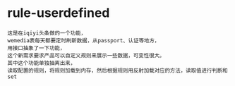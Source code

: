 # rule-userdefined

	这是在iqiyi头条做的一个功能，
	wemedia表每天都要定时刷新数据，从passport、认证等地方，
	用接口抽象了一下功能，
	这个新需求要求产品可以自定义规则来展示一些数据，可变性很大。
	其中这个功能单独抽离出来，
	读取配置的规则，将规则加载到内存，然后根据规则用反射加载对应的方法，读取值进行判断和set

	
